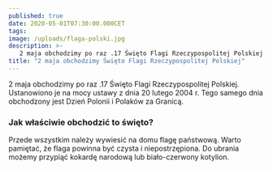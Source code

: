 ```yaml
---
published: true
date: 2020-05-01T07:30:00.000CET
tags:
image: /uploads/flaga-polski.jpg
description: >-
   2 maja obchodzimy po raz .17 Święto Flagi Rzeczypospolitej Polskiej. Tego samego dnia obchodzony jest Dzień Polonii i Polaków za Granicą.
title: "2 maja obchodzimy Święto Flagi Rzeczypospolitej Polskiej"
---
```


2 maja obchodzimy po raz .17 Święto Flagi Rzeczypospolitej Polskiej. Ustanowiono je na mocy ustawy z dnia 20 lutego 2004 r. Tego samego dnia obchodzony jest Dzień Polonii i Polaków za Granicą. 

### Jak właściwie obchodzić to święto?

Przede wszystkim należy wywiesić na domu flagę państwową. Warto pamiętać, że flaga powinna być czysta i niepostrzępiona. Do ubrania możemy przypiąć kokardę narodową lub biało-czerwony kotylion. 

